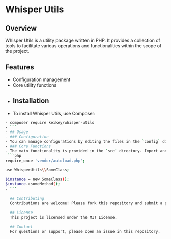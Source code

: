 # Whisper Utils

## Overview
Whisper Utils is a utility package written in PHP. It provides a collection of tools to facilitate various operations and functionalities within the scope of the project.

## Features
- Configuration management
- Core utility functions
- ## Installation
- To install Whisper Utils, use Composer:
```bash
- composer require keikey/whisper-utils
- ```
- ## Usage
- ### Configuration
- You can manage configurations by editing the files in the `config` directory.
- ### Core Functions
- The main functionality is provided in the `src` directory. Import and use these utilities in your project as needed.
 ```php
require_once 'vendor/autoload.php';
 
use WhisperUtils\\SomeClass;
 
$instance = new SomeClass();
$instance->someMethod();
- ```
  
  ## Contributing
  Contributions are welcome! Please fork this repository and submit a pull request.
  
  ## License
  This project is licensed under the MIT License.
  
  ## Contact
  For questions or support, please open an issue in this repository.
